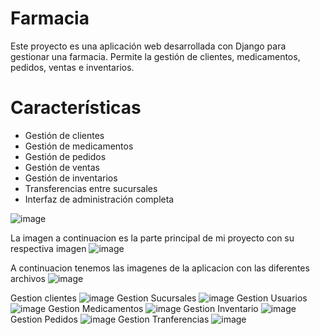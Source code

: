 # Farmacia
Este proyecto es una aplicación web desarrollada con Django para gestionar una farmacia. Permite la gestión de clientes, medicamentos, pedidos, ventas e inventarios.

# Características
* Gestión de clientes
* Gestión de medicamentos
* Gestión de pedidos
* Gestión de ventas
* Gestión de inventarios
* Transferencias entre sucursales
* Interfaz de administración completa

![image](https://github.com/user-attachments/assets/4de7763d-99a0-46d9-b318-53d66f18bdf2)

La imagen a continuacion es la parte principal de mi proyecto con su respectiva imagen
![image](https://github.com/user-attachments/assets/2ba49273-31f9-4f85-9065-20ebdd8bcd2b)


A continuacion tenemos las imagenes de la aplicacion con las diferentes archivos
![image](https://github.com/user-attachments/assets/4a604269-bc80-4149-b6c3-1e9bb0bbf273)

Gestion clientes
![image](https://github.com/user-attachments/assets/cf4c63ff-e6ce-48fd-a4c7-263e9dfde94f)
Gestion Sucursales
![image](https://github.com/user-attachments/assets/19491ac2-4379-4223-a54a-59af8d96a035)
Gestion Usuarios
![image](https://github.com/user-attachments/assets/2f2dd58d-b96c-49e8-b85a-f65d4a74c25c)
Gestion Medicamentos
![image](https://github.com/user-attachments/assets/b7033c92-55b8-4de9-bc2b-8619d3afd03b)
Gestion Inventario
![image](https://github.com/user-attachments/assets/0724c3c4-3225-4307-ba32-8580718ab019)
Gestion Pedidos
![image](https://github.com/user-attachments/assets/224d3d52-dae4-4dae-907e-d313d1f4beb4)
Gestion Tranferencias
![image](https://github.com/user-attachments/assets/4800cf5a-625f-4801-bbfd-2e937a79a49d)





